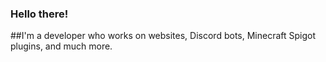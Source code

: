 ### Hello there!
##I'm a developer who works on websites, Discord bots, Minecraft Spigot plugins, and much more.
